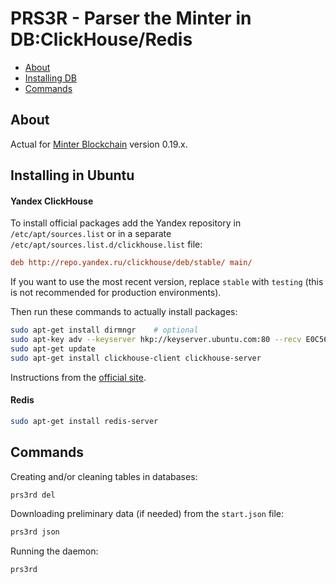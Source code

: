 # PRS3R - Parser the Minter in DB:ClickHouse/Redis

* [About](#about)
* [Installing DB](#installing-in-ubuntu)
* [Commands](#commands)

## About

Actual for [Minter Blockchain](https://minter.network) version 0.19.x.

## Installing in Ubuntu

#### Yandex ClickHouse

To install official packages add the Yandex repository in `/etc/apt/sources.list` or in a separate `/etc/apt/sources.list.d/clickhouse.list` file:

```ini
deb http://repo.yandex.ru/clickhouse/deb/stable/ main/
```

If you want to use the most recent version, replace `stable` with `testing` (this is not recommended for production environments).

Then run these commands to actually install packages:

```bash
sudo apt-get install dirmngr    # optional
sudo apt-key adv --keyserver hkp://keyserver.ubuntu.com:80 --recv E0C56BD4    # optional
sudo apt-get update
sudo apt-get install clickhouse-client clickhouse-server
```

Instructions from the [official site](https://clickhouse.yandex/docs/en/getting_started/#installation).

#### Redis

```bash
sudo apt-get install redis-server
```

## Commands

Creating and/or cleaning tables in databases:
```bash
prs3rd del
```

Downloading preliminary data (if needed) from the `start.json` file:
```bash
prs3rd json
```

Running the daemon:
```bash
prs3rd
```